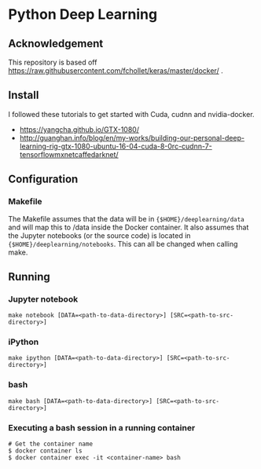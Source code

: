 # Python Deep Learning

## Acknowledgement
This repository is based off https://raw.githubusercontent.com/fchollet/keras/master/docker/ .

## Install
I followed these tutorials to get started with Cuda, cudnn and nvidia-docker.
* https://yangcha.github.io/GTX-1080/
* http://guanghan.info/blog/en/my-works/building-our-personal-deep-learning-rig-gtx-1080-ubuntu-16-04-cuda-8-0rc-cudnn-7-tensorflowmxnetcaffedarknet/

## Configuration
### Makefile
The Makefile assumes that the data will be in `{$HOME}/deeplearning/data` and will map this to /data inside the Docker container. It also assumes that the Jupyter notebooks (or the source code) is located in `{$HOME}/deeplearning/notebooks`. This can all be changed when calling make.

## Running
### Jupyter notebook
`make notebook [DATA=<path-to-data-directory>] [SRC=<path-to-src-directory>]`
### iPython
`make ipython [DATA=<path-to-data-directory>] [SRC=<path-to-src-directory>]`
### bash
`make bash [DATA=<path-to-data-directory>] [SRC=<path-to-src-directory>]`
### Executing a bash session in a running container
```
# Get the container name
$ docker container ls
$ docker container exec -it <container-name> bash
```
